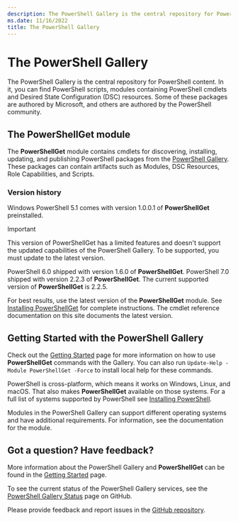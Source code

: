 ```yaml
---
description: The PowerShell Gallery is the central repository for PowerShell modules, scripts, and DSC resources.
ms.date: 11/16/2022
title: The PowerShell Gallery
---
```

# The PowerShell Gallery

The PowerShell Gallery is the central repository for PowerShell content. In it, you can find
PowerShell scripts, modules containing PowerShell cmdlets and Desired State Configuration (DSC)
resources. Some of these packages are authored by Microsoft, and others are authored by the
PowerShell community.

## The PowerShellGet module

The **PowerShellGet** module contains cmdlets for discovering, installing, updating, and publishing
PowerShell packages from the [PowerShell Gallery](https://www.powershellgallery.com). These packages
can contain artifacts such as Modules, DSC Resources, Role Capabilities, and Scripts.

### Version history

Windows PowerShell 5.1 comes with version 1.0.0.1 of **PowerShellGet** preinstalled.

> [!IMPORTANT]
> This version of PowerShellGet has a limited features and doesn't support the updated capabilities
> of the PowerShell Gallery. To be supported, you must update to the latest version.

PowerShell 6.0 shipped with version 1.6.0 of **PowerShellGet**. PowerShell 7.0 shipped with version
2.2.3 of **PowerShellGet**. The current supported version of **PowerShellGet** is 2.2.5.

For best results, use the latest version of the **PowerShellGet** module. See
[Installing PowerShellGet](installing-psget.md) for complete instructions. The cmdlet reference
documentation on this site documents the latest version.

## Getting Started with the PowerShell Gallery

Check out the [Getting Started](getting-started.md) page for more information on how to use
**PowerShellGet** commands with the Gallery. You can also run
`Update-Help -Module PowerShellGet -Force` to install local help for these commands.

PowerShell is cross-platform, which means it works on Windows, Linux, and macOS. That also makes
**PowerShellGet** available on those systems. For a full list of systems supported by PowerShell
see [Installing PowerShell](/powershell/scripting/install/installing-powershell).

Modules in the PowerShell Gallery can support different operating systems and have additional
requirements. For information, see the documentation for the module.

## Got a question? Have feedback?

More information about the PowerShell Gallery and **PowerShellGet** can be found in the
[Getting Started](getting-started.md) page.

To see the current status of the PowerShell Gallery services, see the
[PowerShell Gallery Status](https://aka.ms/psgallery-status) page on GitHub.

Please provide feedback and report issues in the [GitHub repository](https://aka.ms/psgallery-issues).

